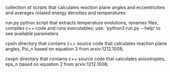 collection of scripts that calculates reaction plane angles and eccentricities
and averages rotated energy densities and temperatures

run.py
    python script that extracts temperature evolutions, renames files, compiles
    c++ code and runs executables;
    use: 'python3 run.py --help' to see available parameters

cpsin
    directory that contains c++ source code that calculates reaction plane angles,
    Psi_n based on equation 3 from arxiv:1212.1008;

cespn
    directory that contains c++ source code that calculates anisotropies, eps_n
    based on equation 2 from arxiv:1212.1008;
    